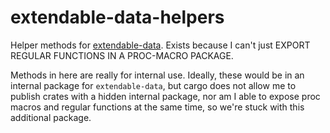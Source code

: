 # extendable-data-helpers
Helper methods for [extendable-data](https://crates.io/crates/extendable-data). Exists because I can't just EXPORT REGULAR FUNCTIONS IN A PROC-MACRO PACKAGE.

Methods in here are really for internal use. Ideally, these would be in an internal package for `extendable-data`, but cargo does not allow me to publish crates with a hidden internal package, nor am I able to expose proc macros and regular functions at the same time, so we're stuck with this additional package.
